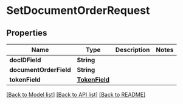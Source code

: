 # SetDocumentOrderRequest

## Properties
Name | Type | Description | Notes
------------ | ------------- | ------------- | -------------
**docIDField** | **String** |  | 
**documentOrderField** | **String** |  | 
**tokenField** | [**TokenField**](TokenField.md) |  | 

[[Back to Model list]](../README.md#documentation-for-models) [[Back to API list]](../README.md#documentation-for-api-endpoints) [[Back to README]](../README.md)


